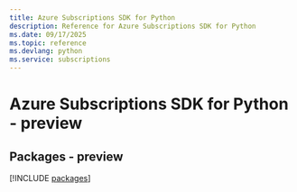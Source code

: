 ```yaml
---
title: Azure Subscriptions SDK for Python
description: Reference for Azure Subscriptions SDK for Python
ms.date: 09/17/2025
ms.topic: reference
ms.devlang: python
ms.service: subscriptions
---
```

# Azure Subscriptions SDK for Python - preview
## Packages - preview
[!INCLUDE [packages](subscriptions-index.md)]